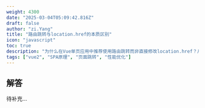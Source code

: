 ```yaml
---
weight: 4300
date: "2025-03-04T05:09:42.816Z"
draft: false
author: "zi.Yang"
title: "路由跳转与location.href的本质区别"
icon: "javascript"
toc: true
description: "为什么在Vue单页应用中推荐使用路由跳转而非直接修改location.href？从页面重载、体验优化、路由守卫等角度说明两者的根本性差异。"
tags: ["vue2", "SPA原理", "页面跳转", "性能优化"]
---
```


## 解答

待补充...
